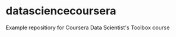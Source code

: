 datasciencecoursera
===================

Example repositiory for Coursera Data Scientist's Toolbox course
